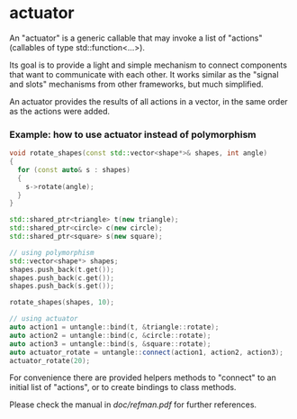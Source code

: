 # actuator

An "actuator" is a generic callable that may invoke a list of "actions"(callables of type std::function<...>).

Its goal is to provide a light and simple mechanism to connect components that want to communicate with each other. It works similar as the "signal and slots" mechanisms from other frameworks, but much simplified.

An actuator provides the results of all actions in a vector, in the same order as the actions were added.

### Example: how to use actuator instead of polymorphism

```cpp
void rotate_shapes(const std::vector<shape*>& shapes, int angle)
{
  for (const auto& s : shapes)
  {
    s->rotate(angle);
  }
}

std::shared_ptr<triangle> t(new triangle);
std::shared_ptr<circle> c(new circle);
std::shared_ptr<square> s(new square);

// using polymorphism
std::vector<shape*> shapes;
shapes.push_back(t.get());
shapes.push_back(c.get());
shapes.push_back(s.get());

rotate_shapes(shapes, 10);

// using actuator
auto action1 = untangle::bind(t, &triangle::rotate);
auto action2 = untangle::bind(c, &circle::rotate);
auto action3 = untangle::bind(s, &square::rotate);
auto actuator_rotate = untangle::connect(action1, action2, action3);
actuator_rotate(20);
```

For convenience there are provided helpers methods to "connect" to an initial list of "actions", or to create bindings to class methods.

Please check the manual in _doc/refman.pdf_ for further references.
